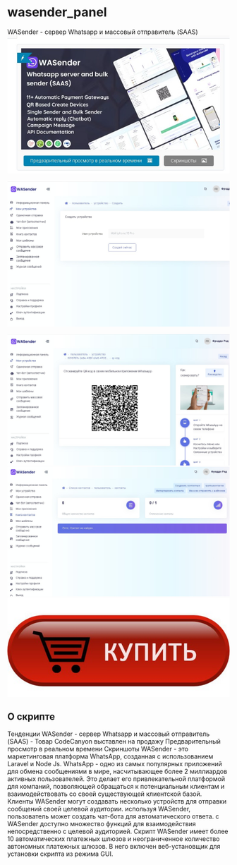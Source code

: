 # wasender_panel
WASender - сервер Whatsapp и массовый отправитель (SAAS)
<a href="https://t.me/fradddyrad"><img src="https://github.com/moneyrobot2023/wasender_panel/blob/main/5.jpg" alt="WaSender 2023 купить"></a>


<a href="https://DobroFile.ru/softnull"><img src="https://github.com/moneyrobot2023/wasender_panel/blob/main/1.jpg" alt="Магазин программного обеспечения"></a>

<a href="https://DobroFile.ru/softnull"><img src="https://github.com/moneyrobot2023/wasender_panel/blob/main/2.jpg" alt="купить скрипт"></a>
<a href="https://DobroFile.ru/softnull"><img src="https://github.com/moneyrobot2023/wasender_panel/blob/main/3.jpg" alt="WaSender 2023"></a>
<a href="https://t.me/fradddyrad"><img src="https://github.com/moneyrobot2023/wasender_panel/blob/main/4.jpg" alt="WaSender 2023 купить"></a>

## О скрипте


Тенденции
WASender - сервер Whatsapp и массовый отправитель (SAAS) - Товар CodeCanyon выставлен на продажу
Предварительный просмотр в реальном времени Скриншоты
WASender - это маркетинговая платформа WhatsApp, созданная с использованием Laravel и Node Js. WhatsApp - одно из самых популярных приложений для обмена сообщениями в мире, насчитывающее более 2 миллиардов активных пользователей. Это делает его привлекательной платформой для компаний, позволяющей обращаться к потенциальным клиентам и взаимодействовать со своей существующей клиентской базой. Клиенты WASender могут создавать несколько устройств для отправки сообщений своей целевой аудитории. используя WASender, пользователь может создать чат-бота для автоматического ответа. с WASender доступно множество функций для взаимодействия непосредственно с целевой аудиторией. Скрипт WASender имеет более 10 автоматических платежных шлюзов и неограниченное количество автономных платежных шлюзов. В него включен веб-установщик для установки скрипта из режима GUI.

